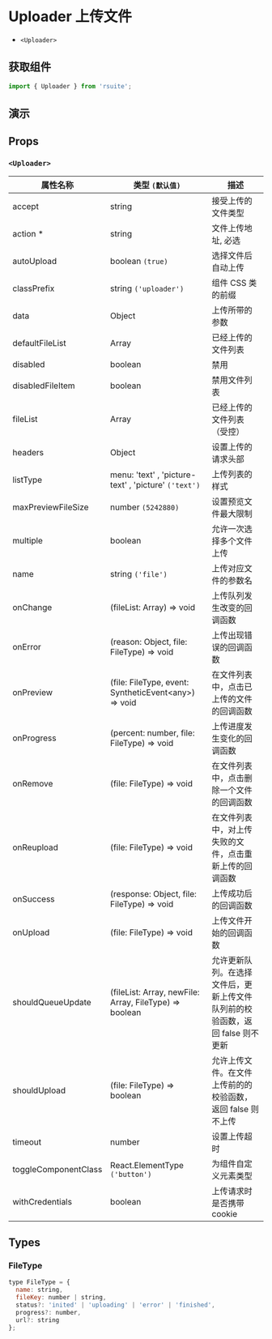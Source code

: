 # Uploader 上传文件

* `<Uploader>`

## 获取组件

```js
import { Uploader } from 'rsuite';
```

## 演示

<!--{demo}-->

## Props

### `<Uploader>`

| 属性名称             | 类型 `(默认值)`                                                            | 描述                                                                          |
| -------------------- | -------------------------------------------------------------------------- | ----------------------------------------------------------------------------- |
| accept               | string                                                                     | 接受上传的文件类型                                                            |
| action \*            | string                                                                     | 文件上传地址, 必选                                                            |
| autoUpload           | boolean `(true)`                                                           | 选择文件后自动上传                                                            |
| classPrefix          | string `('uploader')`                                                      | 组件 CSS 类的前缀                                                             |
| data                 | Object                                                                     | 上传所带的参数                                                                |
| defaultFileList      | Array<FileType>                                                            | 已经上传的文件列表                                                            |
| disabled             | boolean                                                                    | 禁用                                                                          |
| disabledFileItem     | boolean                                                                    | 禁用文件列表                                                                  |
| fileList             | Array<FileType>                                                            | 已经上传的文件列表 （受控）                                                   |
| headers              | Object                                                                     | 设置上传的请求头部                                                            |
| listType             | menu: 'text' , 'picture-text' , 'picture' `('text')`                       | 上传列表的样式                                                                |
| maxPreviewFileSize   | number `(5242880)`                                                         | 设置预览文件最大限制                                                          |
| multiple             | boolean                                                                    | 允许一次选择多个文件上传                                                      |
| name                 | string `('file')`                                                          | 上传对应文件的参数名                                                          |
| onChange             | (fileList: Array<FileType>) => void                                        | 上传队列发生改变的回调函数                                                    |
| onError              | (reason: Object, file: FileType) => void                                   | 上传出现错误的回调函数                                                        |
| onPreview            | (file: FileType, event: SyntheticEvent&lt;any&gt;) => void                 | 在文件列表中，点击已上传的文件的回调函数                                      |
| onProgress           | (percent: number, file: FileType) => void                                  | 上传进度发生变化的回调函数                                                    |
| onRemove             | (file: FileType) => void                                                   | 在文件列表中，点击删除一个文件的回调函数                                      |
| onReupload           | (file: FileType) => void                                                   | 在文件列表中，对上传失败的文件，点击重新上传的回调函数                        |
| onSuccess            | (response: Object, file: FileType) => void                                 | 上传成功后的回调函数                                                          |
| onUpload             | (file: FileType) => void                                                   | 上传文件开始的回调函数                                                        |
| shouldQueueUpdate    | (fileList: Array<FileType>, newFile: Array<FileType>, FileType) => boolean | 允许更新队列。在选择文件后，更新上传文件队列前的校验函数，返回 false 则不更新 |
| shouldUpload         | (file: FileType) => boolean                                                | 允许上传文件。在文件上传前的的校验函数，返回 false 则不上传                   |
| timeout              | number                                                                     | 设置上传超时                                                                  |
| toggleComponentClass | React.ElementType `('button')`                                             | 为组件自定义元素类型                                                          |
| withCredentials      | boolean                                                                    | 上传请求时是否携带 cookie                                                     |

## Types

### FileType

```js
type FileType = {
  name: string,
  fileKey: number | string,
  status?: 'inited' | 'uploading' | 'error' | 'finished',
  progress?: number,
  url?: string
};
```
